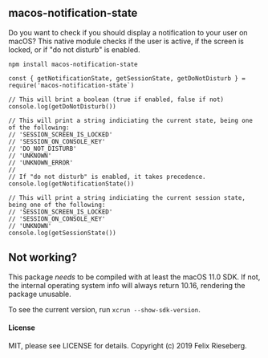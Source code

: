 ## macos-notification-state
Do you want to check if you should display a notification to your user on macOS? This native module checks if the user is active, if the screen is locked, or if "do not disturb" is enabled.

```
npm install macos-notification-state
```

```
const { getNotificationState, getSessionState, getDoNotDisturb } = require('macos-notification-state`)

// This will brint a boolean (true if enabled, false if not)
console.log(getDoNotDisturb())

// This will print a string indiciating the current state, being one of the following:
// 'SESSION_SCREEN_IS_LOCKED'
// 'SESSION_ON_CONSOLE_KEY'
// 'DO_NOT_DISTURB'
// 'UNKNOWN'
// 'UNKNOWN_ERROR'
//
// If "do not disturb" is enabled, it takes precedence.
console.log(getNotificationState())

// This will print a string indiciating the current session state, being one of the following:
// 'SESSION_SCREEN_IS_LOCKED'
// 'SESSION_ON_CONSOLE_KEY'
// 'UNKNOWN'
console.log(getSessionState())
```

## Not working?

This package _needs_ to be compiled with at least the macOS 11.0 SDK. If not, the internal
operating system info will always return 10.16, rendering the package unusable.

To see the current version, run `xcrun --show-sdk-version`.

#### License
MIT, please see LICENSE for details. Copyright (c) 2019 Felix Rieseberg.

